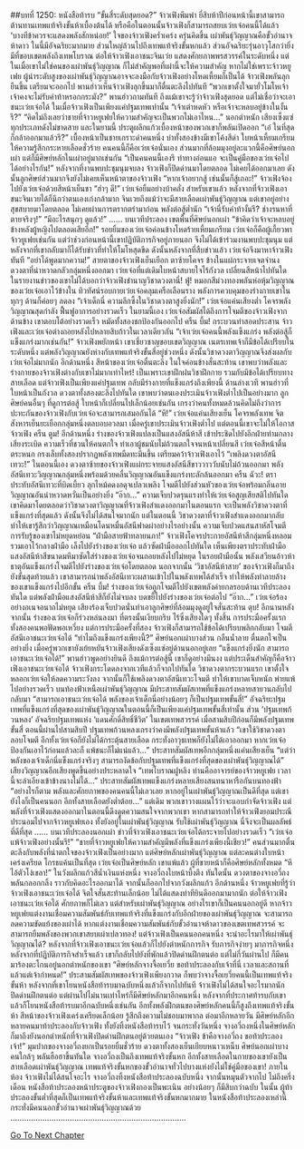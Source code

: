 ##บทที่ 1250: หนังสือท้ารบ
“ขั้นสี่ระดับสุดยอด?”
จ้าวเฟิงพึมพำ
ยี่สิบห้าปีก่อนหน้านี้เขาสามารถต้านทานเทพแท้จริงขั้นห้าเบื้องต้นได้
หรือคือในตอนนั้นจ้าวเฟิงก็สามารถสยบเว่ยเจ๋อคนนี้ได้แล้ว
‘บางทีข้าควรจะแสดงพลังสักหน่อย!’
ใจของจ้าวเฟิงคร่ำเคร่ง ครุ่นคิดขึ้น
เผ่าพันธุ์วิญญาณคือขั้วอำนาจห้าดาว ในนี้มีอัจฉริยะมากมาย ส่วนใหญ่ล้วนไปถึงเทพแท้จริงขั้นหกแล้ว ส่วนอัจฉริยะรุ่นอาวุโสกว่ายิ่งมีที่ขอบเขตพลังถึงเทพโบราณ
ต่อให้จ้าวเฟิงเอาชนะจินเว่ย แสดงศักยภาพพรสวรรค์ในระดับหนึ่ง แต่ในเมื่อเขาไม่ใช่คนของเผ่าพันธุ์วิญญาณ ก็ไม่สำคัญพอที่เผ่านี้จะให้ความสำคัญ
หากไม่ใช่เพราะจ้าวหยูเฟย ผู้นำระดับสูงของเผ่าพันธุ์วิญญาณอาจจะลงมือกับจ้าวเฟิงอย่างโหดเหี้ยมก็เป็นได้
จ้าวเฟิงพลันลุกยืนขึ้น เตรียมจะออกไป
พานฮ่าวเห็นจ้าวเฟิงลุกขึ้นมาก็ตื่นตะลึงไปทันที
“พวกเขาตั้งใจมายั่วโมโหเจ้า เจ้าคงจะไม่รับคำท้าหรอกกระมัง?”
พานฮ่าวถามทันที
ถึงแม้เขาจะรู้ว่าจ้าวเฟิงสุดยอด แต่ไม่เชื่อว่าจะเอาชนะเว่ยเจ๋อได้ ในเมื่อจ้าวเฟิงเป็นเพียงแค่ปฐมเทพเท่านั้น
“เจ้าเต่าหดหัว หรือเจ้าจะหลบอยู่ข้างในงั้นรึ?”
“คิดไม่ถึงเลยว่าชายที่จ้าวหยูเฟยให้ความสำคัญจะเป็นพวกไม่เอาไหน…”
นอกตำหนัก เสียงเซ็งแซ่ทุกประเภทดังไม่ขาดสาย
และในยามนี้ ประตูผลึกแก้วเบื้องหน้าของพวกเขาก็พลันเปิดออก
“เอ๋ ในที่สุดก็กล้าออกมาแล้วรึ?”
เบื้องหน้าเป็นชายเกราะดำคนหนึ่ง บ่าทั้งสองข้างมีเขาโค้งสีดำ ใบหน้าเหี้ยมเกรียมให้ความรู้สึกกระหายเลือดชั่วร้าย
คนคนนี้ก็คือเว่ยเจ๋อนั่นเอง
ส่วนมากที่ล้อมมุงอยู่ละแวกนี้คือศิษย์นอกเผ่า แต่ก็มีศิษย์หลักในเผ่าอยู่มากเช่นกัน
“เป็นคนคนนี้เองรึ ท่าทางอ่อนแอ จะเป็นคู่มือของเว่ยเจ๋อไปได้อย่างไรกัน!”
หลังจากที่งานพบปะชุมนุมจบลง จ้าวเฟิงก็ปิดด่านมาโดยตลอด ไม่เคยได้ออกมาเลย
ดังนั้นลูกศิษย์ส่วนมากจึงยังไม่เคยเห็นหน้าตาของจ้าวเฟิง
“หากเจ้าอยากสู้ เช่นนั้นก็สู้เถอะ!”
จ้าวเฟิงจ้องไปยังเว่ยเจ๋อด้วยสีหน้าเย็นชา
“ฮ่าๆ ดี!”
เว่ยเจ๋อยิ้มอย่างบ้าคลั่ง
สำหรับเขาแล้ว หลังจากที่จ้าวเฟิงเอาชนะจินเวยได้ก็นึกว่าตนเองเก่งกล้ามาก
จินเวยถึงแม้ว่าจะมีสายเลือดเผ่าพันธุ์วิญญาณ แต่เขาอยู่อย่างสุขสบายมาโดยตลอด ไม่เคยผ่านการตรากตรำมาก่อน พลังต่อสู้ต่ำนัก
“เจ้านี่รับคำท้างั้นรึ? ช่างรนหาที่ตายจริงๆ!”
“มีอะไรสนุกๆ ดูแล้ว!”
……
บนเวทีประลอง เขตพื้นที่ศิษย์นอกเผ่า
“ข้าคิดว่าเจ้าจะหลบอยู่ข้างหลังผู้หญิงไปตลอดเสียอีก!”
รอยยิ้มของเว่ยเจ๋อค่อนข้างโหดร้ายเหี้ยมเกรียม
เว่ยเจ๋อก็คือผู้เกี้ยวพาจ้าวยูเฟยเช่นกัน แต่ว่าช่วงก่อนหน้านี้เขาปฏิบัติภารกิจอยู่ภายนอก จึงไม่ได้เข้าร่วมงานพบปะชุมนุม
แต่หลังจากที่เขากลับมาก็ได้รับข่าวที่ทำให้โมโหสุดขีด
ดังนั้นหลังจากที่สืบข่าวแล้ว เว่ยเจ๋อจึงมาหาจ้าวเฟิงทันที
“อย่าได้พูดมากความ!”
สายตาของจ้าวเฟิงเย็นเยือก ตาซ้ายโคจร ข้างในแผ่กระจายเจตจำนงดวงตาที่น่าหวาดกลัวกลุ่มหนึ่งออกมา
เว่ยเจ๋อที่แต่เดิมใบหน้าสบายใจไร้กังวล เปลี่ยนสีหน้าไปทันใด
ในรายงานข่าวของเขาไม่ได้บอกว่าจ้าวเฟิงชำนาญวิชาดวงตานี่!
ฟู่!
หมอกสีม่วงทองพลันห่อหุ้มวิญญาณของเว่ยเจ๋อเอาไว้ข้างใน
ทิวทัศน์รอบกายเว่ยเจ๋อคลุมเครือเลือนราง พลังการควบคุมของร่างกายเขาในทุกๆ ด้านก็ค่อยๆ ลดลง
“เจ้าเด็กนี่ ความลึกซึ้งในวิชาดวงตาสูงยิ่งนัก!”
เว่ยเจ๋อแค่นเสียงต่ำ โคจรพลังวิญญาณสุดกำลัง ฟื้นฟูอาการอย่างรวดเร็ว
ในยามนี้เอง เว่ยเจ๋อสัมผัสได้ถึงการโจมตีของจ้าวเฟิงจากด้านข้าง เขาตอบโต้อย่างรวดเร็ว หมัดทั้งสองชกป้องกันออกไป
ครืน บึ้ม!
กระบวนท่าสอดประสาน จ้าวเฟิงและเว่ยเจ๋อต่างถอยหลังไปหลายสิบก้าวในเวลาเดียวกัน
“เจ้าเว่ยเจ๋อคนนี้พลังแข็งแกร่ง พลังต่อสู้ก็แข็งแกร่งมากเช่นกัน!”
จ้าวเฟิงพยักหน้า
เขาเชี่ยวชาญขอบเขตวิญญาณ เนตรเทพเจ้าก็มีข้อได้เปรียบในระดับหนึ่ง แต่พลังวิญญาณยังห่างกับเทพแท้จริงขั้นสี่อยู่ช่วงหนึ่ง ดังนั้นวิชาดวงตาวิญญาณจึงส่งผลกับเว่ยเจ๋อไม่มากนัก
อีกด้านหนึ่ง สีหน้าของเว่ยเจ๋อตื่นตะลึง ในใจค่อนข้างสั่นสะท้าน
เขาพบว่าพลังและร่างกายของจ้าวเฟิงต่างกับเขาไม่มากเท่าไหร่!
เป็นเพราะเขาฝึกฝนวิชาฝึกกาย รวมกับมึข้อได้เปรียบทางสายเลือด แต่จ้าวเฟิงเป็นเพียงแค่ปฐมเทพ กลับมีร่างกายที่แข็งแกร่งถึงเพียงนี้
ด้านล่างเวที พานฮ่าวที่ใบหน้าเป็นกังวล ดวงตาทั้งสองตะลึงไปทันใด
เขาพบว่าตนเองประเมินจ้าวเฟิงต่ำไปเป็นอย่างมาก
ลูกศิษย์คนอื่นๆ ที่ดูการต่อสู้ ใบหน้าก็เปลี่ยนไปเล็กน้อยเช่นกัน เกรงว่าคนทั้งหมดล้วนคิดไม่ถึงว่าการปะทะกันของจ้าวเฟิงกับเว่ยเจ๋อจะสามารถเสมอกันได้
“หึ!”
เว่ยเจ๋อแค่นเสียงเย็น โคจรพลังเทพ จิตสังหารเย็นยะเยือกกลุ่มหนึ่งตลบอบอวลมา
เมื่อครู่เขาประเมินจ้าวเฟิงต่ำไป แต่ตอนนี้เขาจะไม่ให้โอกาสจ้าวเฟิง
ครืน ตูม!
อีกด้านหนึ่ง ร่างของจ้าวเฟิงแปลงเป็นแสงอัสนีห้าสี เข้าประชิดไปยังอีกฝ่ายท่ามกลางเสียงระเบิด
ความเร็วที่ชวนให้คนตกใจ ทำเอาผู้ชมนับไม่ถ้วนตกใจจนหน้าเปลี่ยนสี
เว่ยเจ๋อสีหน้าตื่นตระหนก กรงเล็บทั้งสองปรากฏพลังเทพมืดทะมึนขึ้น เตรียมคว้าจ้าวเฟิงเอาไว้
“เพลิงดวงตาอัสนีเทวะ!”
ในตอนนี้เอง ดวงตาซ้ายของจ้าวเฟิงแผ่กระจายแสงอัสนีสีขาววาววับนับไม่ถ้วนออกมา พลังอัสนีเทวะวิญญาณกลุ่มหนึ่งพร้อมด้วยคลื่นวิญญาณอันแข็งแกร่งทะลักล้นออกมา
ครืน ฉัวะ!
ตราประทับอัสนีเทวะที่บิดเบี้ยว ลุกไหม้คดงอดุจเปลวเพลิง โจมตีไปยังส่วนหัวของเว่ยเจ๋อพร้อมกลิ่นอายวิญญาณอันน่าหวาดหวั่นเป็นอย่างยิ่ง
“อ๊าก...”
ความเจ็บปวดรุนแรงทำให้เว่ยเจ๋อสูญเสียสติไปทันใด
เขาคิดมาโดยตลอดว่าวิชาดวงตาวิญญาณที่จ้าวเฟิงสำแดงออกมาในตอนแรก จะเป็นพลังวิชาดวงตาที่แข็งแกร่งที่สุดแล้ว ดังนั้นจึงไม่ได้สนใจมากนัก
แต่ในตอนนี้ วิชาดวงตาที่จ้าวเฟิงสำแดงออกมากลับทำให้เขารู้สึกว่าวิญญาณเหมือนโดนหมื่นอัสนีฟาดผ่าอย่างไรอย่างนั้น ความเจ็บปวดแสนสาหัสโจมตีการรับรู้ของเขาไม่หยุดหย่อน
“ฝ่ามือสายฟ้าทลายนภา!”
จ้าวเฟิงโคจรประกายอัสนีห้าสีกลุ่มหนึ่งหลอมรวมเอาไว้กลางฝ่ามือ เล็งไปยังร่างของเว่ยเจ๋อ แล้วซัดฝ่ามือออกไปทันใด
เห็นเพียงตราประทับฝ่ามือแสงอัสนีห้าสีขนาดมหึมาซัดใส่ร่างของเว่ยเจ๋อจนถอยหลังไปไม่หยุด
ในรอยฝ่ามือนั้น พลังเสวียนอ้าวห้าธาตุอันแข็งแกร่งโจมตีไปยังร่างของเว่ยเจ๋อโดยตลอด
นอกจากนั้น ‘วิชาอัสนีห้าสาย’ ของจ้าวเฟิงก็มาถึงยังขั้นสุดท้ายแล้ว เขาสามารถนำพลังอัสนีเทวะผสานเข้าไปในพลังเทพได้สำเร็จ ทำให้พลังทำลายล้างของเขาแข็งแกร่งไปอีกขั้น
ครืน บึ้ม!
ร่างของเว่ยเจ๋อถูกโจมตีไปยังเขตพลังค่ายกลรอบด้านเวทีประลองทันใด
แต่พลังฝ่ามือแสงอัสนีห้าสีก็ยังไม่จบลง บดขยี้ไปยังร่างของเว่ยเจ๋อต่อไป
“อ๊าก...”
เว่ยเจ๋อร้องอย่างอเนจอนาถไม่หยุด เสียงร้องเจ็บปวดนั่นทำเอาลูกศิษย์ที่ล้อมมุงดูอยู่ใจสั่นสะท้าน
ตุบ!
อีกนานหลังจากนั้น ร่างของเว่ยเจ๋อก็ร่วงหล่นลงมา
ที่ตรงนั้นเงียบกริบ ไร้ซึ่งเสียงใดๆ ทั้งสิ้น
การประมือครั้งแรก ทั้งสองคนพอฟัดพอเหวี่ยง
แต่การประมือครั้งที่สอง จ้าวเฟิงก็สามารถใช้ข้อได้เปรียบพลิกกลับมา โจมตีอัสนีเอาชนะเว่ยเจ๋อได้
“ทำไมถึงแข็งแกร่งเพียงนี้?”
ศิษย์นอกเผ่าบางส่วน กลืนน้ำลาย ตื่นตกใจเป็นอย่างยิ่ง
เมื่อครู่พวกเขายังเย้ยหยันจ้าวเฟิงเสียงดังเซ็งแซ่อยู่ด้านนอกอยู่เลย
“แข็งแกร่งยิ่งนัก สามารถเอาชนะเว่ยเจ๋อได้!”
พานฮ่าวพูดอย่างยินดี
ถึงแม้การต่อสู้นี้ เขาก็ดูอย่างมึนงง แต่ประเด็นสำคัญก็คือจ้าวเฟิงเอาชนะเว่ยเจ๋อได้
จ้าวเฟิงกระโดดลงจากเวทีแล้วก็จากไปทันใด
วิชาดวงตากระบวนแรก เขาตั้งใจหลอกเว่ยเจ๋อให้ลดความระวังลง
จากนั้นก็ใช้เพลิงดวงตาอัสนีเทวะโจมตี ทำให้เขาบาดเจ็บหนัก พ่ายแพ้ไปอย่างรวดเร็ว
บนท้องฟ้าเหนือเผ่าพันธุ์วิญญาณ มีประสาทสัมผัสเทพที่แข็งแกร่งหลายสายวนกลับไปกลับมา
“สามารถเอาชนะเว่ยเจ๋อได้ พลังของเจ้าเด็กนี่อย่างน้อยๆ ก็เป็นปฐมเทพขั้นสี่!”
อัจฉริยะปฐมเทพที่แข็งแกร่งที่สุดของเผ่าพันธุ์วิญญาณในตอนนี้ก็เป็นเพียงแค่ปฐมเทพขั้นสี่เท่านั้น
ส่วน ‘ปฐมเทพก้วนหลง’ อัจฉริยปฐมเทพแห่ง ‘แดนศักดิ์สิทธิ์ชีวิต’ ในเขตเทพสวรรค์ เมื่อสามสิบปีก่อนก็มีพลังปฐมเทพขั้นสี่
ตอนนี้ผ่านไปสามสิบปี ปฐมเทพก้วนหลงเกรงว่าคงมีพลังปฐมเทพขั้นห้าแล้ว
“เขาใช้วิชาดวงตาลอบโจมตี อีกทั้งเว่ยเจ๋อก็ยังไม่ได้กระตุ้นสายเลือด กระทั่งอาวุธเทพก็ยังไม่ได้เอาออกมา หากเว่ยเจ๋อป้องกันเอาไว้ก่อนแล้วละก็ แพ้ชนะก็ไม่แน่แล้ว...”
ประสาทสัมผัสเทพอีกกลุ่มหนึ่งแค่นเสียงเย็น
“แต่ว่าพลังของเจ้าเด็กนี่แข็งแกร่งจริงๆ สามารถงัดข้อกับปฐมเทพที่แข็งแกร่งที่สุดของเผ่าพันธุ์วิญญาณได้”
เสียงวิญญาณอีกเสียงพูดขึ้นอย่างประหลาดใจ
“เทพโบราณฝูหลิง ท่านคืออาจารย์ของจ้าวหยูเฟย เวลานี้จะลำเอียงเข้าข้างนางไม่ได้...”
ประสาทสัมผัสเทพแข็งแกร่งหลายเสียงสนทนาหารือกันบนทองฟ้า
“อย่างไรก็ตาม พลังและศักยภาพของคนคนนี้ไม่เลวเลย หากอยู่ในเผ่าพันธุ์วิญญาณเป็นดีที่สุด แต่เขายังไงก็เป็นคนนอก อีกทั้งสายเลือดยังต่ำต้อย...”
แต่เดิม พวกเขาวางแผนไว้ว่าจะแอบกำจัดจ้าวเฟิง
แต่พลังที่จ้าวเฟิงแสดงออกมาในตอนนี้ดึงดูดความสนใจจากพวกเขา
หากสามารถทำให้จ้าวเฟิงยอมประณีประนอมไปจากจ้าวหยูเฟยเอง ทั้งยังอยู่ในเผ่าพันธุ์วิญญาณ รับใช้เผ่าพันธุ์วิญญาณ นี่จึงจะเป็นผลลัพธ์ที่ดีที่สุด
……
บนเวทีประลองนอกเผ่า ข่าวที่จ้าวเฟิงเอาชนะเว่ยเจ๋อได้กระจายไปอย่างรวดเร็ว
“เว่ยเจ๋อแพ้จ้าวเฟิงอย่างนั้นรึ!”
“ชายที่จ้าวหยูเฟยให้ความสำคัญมีพลังที่แข็งแกร่งเพียงนี้เชียว!”
คนส่วนมากตื่นตะลึงกับพลังที่น่าตกใจของจ้าวเฟิงเป็นอย่างมาก
แต่ศิษย์หลักเผ่าพันธุ์วิญญาณ แต่ละคนต่างใบหน้าเคร่งเครียด โกรธแค้นเป็นที่สุด
เว่ยเจ๋อเป็นศิษย์หลัก เขาแพ้แล้ว ผู้ที่ขายหน้าก็คือศิษย์หลักทั้งหมด
“หึ ไอ้ตัวโง่เขลา!”
ในวังผลึกแก้วสีน้ำเงินแห่งหนึ่ง จางอวี่ถงใบหน้าบึ้งตึง
ทันใดนั้น ดวงตาของจางอวี่ถงพลันกลอกกลิ้ง ราวกับคิดอะไรออกมาได้ จากนั้นก็ออกไปจากวังผลึกแก้ว
อีกด้านหนึ่ง จ้าวหยูเฟยที่รู้ว่าจ้าวเฟิงเอาชนะเว่ยเจ๋อได้ จิตใจสั่นสะท้านเล็กน้อย ไม่ได้แสดงท่าทียินดีออกมามากนัก
ต่อให้จ้าวเฟิงเอาชนะเว่ยเจ๋อได้ ศักยภาพก็ไม่เลว แต่สำหรับเผ่าพันธุ์วิญญาณ อย่างไรเขาก็เป็นคนนอกอยู่ดี
หากจ้าวหยูเฟยแต่งงานเชื่อมความสัมพันธ์กับเทพแท้จริงที่แข็งแกร่งกับอีกฝ่ายของเผ่าพันธุ์วิญญาณ จะสามารถลดความขัดแย้งของเผ่าได้ หากแต่งงานเชื่อมความสัมพันธ์กับขั้วอำนาจห้าดาวของเขตเทพสวรรค์ จะสามารถยืมพลังของพวกเขาสยบเผ่าเปลวทอง!
แต่จ้าวเฟิงเป็นคนนอกคนหนึ่ง จะนำอะไรมาให้เผ่าพันธุ์วิญญาณได้?
หลังจากที่จ้าวเฟิงเอาชนะเว่ยเจ๋อแล้วก็ไปยังตำหนักภารกิจ รับภารกิจง่ายๆ มาภารกิจหนึ่ง
หลังจากที่ปฏิบัติภารกิจสำเร็จแล้ว เขาก็กลับไปยังที่พักแล้วปิดด่านฝึกตนต่อ
แต่ไม่กี่วันผ่านไป ก็มีคนมาร้องตะโกนอยู่นอกตำหนักของเขา
“ศิษย์หลักจางจื้อเยวี่ย ขอท้าประลองกับเจ้าที่นี่ เวลาและสถานที่แล้วแต่เจ้ากำหนด!”
ประสามสัมผัสเทพของจ้าวเฟิงเพียงกวาด ก็พบว่าจางจื้อเยวี่ยคนนี้เป็นเทพแท้จริงขั้นห้า หลังจากที่เขาโยนหนังสือท้ารบมาฉบับหนึ่งแล้วก็จากไปทันที
จ้าวเฟิงไม่ได้สนใจอะไรมากนัก ปิดด่านฝึกตนต่อ
แต่ผ่านไปไม่นานเท่าไหร่ก็มีศิษย์หลักมาอีกคนหนึ่ง หลังจากที่ประกาศท้ารบกับเขาแล้วก็โยนหนังสือท้ารบมาอีกฉบับหนึ่งเช่นกัน
อีกทั้งพลังฝึกตนของศิษย์หลักคนนี้ก็สูงถึงเทพแท้จริงขั้นห้า
สีหน้าของจ้าวเฟิงเคร่งเครียดเล็กน้อย รู้สึกถึงความไม่ชอบมาพากล
ต่อมาอีกหลายวัน มีศิษย์หลักอีกหลายคนมาท้าประลองกับจ้าวเฟิง ทั้งยังทิ้งหนังสือท้ารบไว้
จนกระทั่งวันหนึ่ง จางอวี่ถงหนึ่งในศิษย์หลักก็มาถึงยังนอกตำหนักที่จ้าวเฟิงปิดด่านฝึกตนอยู่ด้วยตนเอง
“จ้าวเฟิง ข้าคือจางอวี่ถง ขอท้าประลองเจ้า!”
มุมปากของจางอวี่ถงยกเป็นรอยยิ้มชั่วร้าย ดวงตาทั้งสองเย็นเยียบหนาวเหน็บ
ศิษย์นอกเผ่าบางคนใกล้ๆ พลันฮือฮาขึ้นทันใด
จางอวี่ถงเป็นถึงเทพแท้จริงขั้นหก อีกทั้งสายเลือดในกายของเขายังเป็นสายเลือดเผ่าพันธุ์วิญญาณ เทพแท้จริงขั้นหกของขั้วอำนาจทั่วไปบางแห่งยังไม่ใช่คู่มือของเขา!
ภายในห้อง จ้าวเฟิงไม่ได้สนใจอะไร
จางอวี่ถงทิ้งหนังสือท้าประลองฉบับหนึ่ง จากนั้นหมุนตัวจากไป
ไม่ถึงครึ่งเดือน
หนังสือท้าประลองหน้าประตูของจ้าวเฟิงกองเป็นพะเนิน อย่างน้อยๆ ก็มีสิบกว่าฉบับ
ในนั้น ผู้ท้าประลองขั้นต่ำที่สุดก็เป็นเทพแท้จริงขั้นห้าและเทพแท้จริงขั้นหกมากมาย ในหนังสือท้าประลองเหล่านี้กระทั่งมีคนนอกขั้วอำนาจเผ่าพันธุ์วิญญาณด้วย
…………………………………………………………………..


[Go To Next Chapter]( ./107.md)